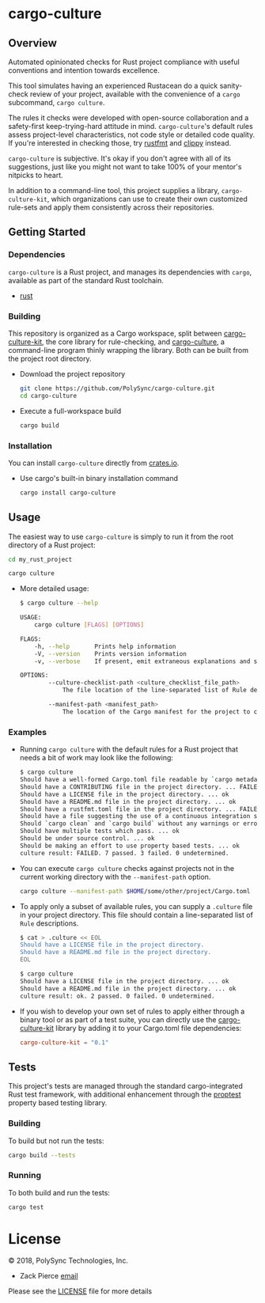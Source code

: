 # cargo-culture

## Overview

Automated opinionated checks for Rust project compliance
with useful conventions and intention towards excellence.

This tool simulates having an experienced Rustacean do
a quick sanity-check review of your project, available with
the convenience of a `cargo` subcommand, `cargo culture`.

The rules it checks were developed with open-source collaboration
and a safety-first keep-trying-hard attitude in mind.
`cargo-culture`'s default rules assess project-level characteristics,
not code style or detailed code quality. If you're interested in
checking those, try [rustfmt](https://github.com/rust-lang-nursery/rustfmt)
and [clippy](https://github.com/rust-lang-nursery/rust-clippy) instead.

`cargo-culture` is subjective. It's okay if you don't agree with
all of its suggestions, just like you might not want to take
100% of your mentor's nitpicks to heart.

In addition to a command-line tool, this project supplies
a library, `cargo-culture-kit`, which organizations can
use to create their own customized rule-sets and apply
them consistently across their repositories.


## Getting Started

### Dependencies

`cargo-culture` is a Rust project, and manages its dependencies with `cargo`,
available as part of the standard Rust toolchain.

* [rust](https://github.com/rust-lang-nursery/rustup.rs)

### Building

This repository is organized as a Cargo workspace, split between
[cargo-culture-kit](./cargo-culture-kit), the core library for rule-checking,
and [cargo-culture](./cargo-culture), a command-line program thinly wrapping
the library. Both can be built from the project root directory.

* Download the project repository
  ```bash
  git clone https://github.com/PolySync/cargo-culture.git
  cd cargo-culture
  ```
* Execute a full-workspace build
  ```bash
  cargo build
  ```

### Installation

You can install `cargo-culture` directly from [crates.io](https://crates.io).

* Use cargo's built-in binary installation command
  ```bash
  cargo install cargo-culture
  ```

## Usage

The easiest way to use `cargo-culture` is simply to run it from the
root directory of a Rust project:

```bash
cd my_rust_project

cargo culture
```

* More detailed usage:
  ```bash
  $ cargo culture --help

  USAGE:
      cargo culture [FLAGS] [OPTIONS]

  FLAGS:
      -h, --help       Prints help information
      -V, --version    Prints version information
      -v, --verbose    If present, emit extraneous explanations and superfluous details

  OPTIONS:
          --culture-checklist-path <culture_checklist_file_path>
              The file location of the line-separated list of Rule descriptions to check for this project

          --manifest-path <manifest_path>
              The location of the Cargo manifest for the project to check [default: ./Cargo.toml]
  ```


### Examples

* Running `cargo culture` with the default rules for a Rust project
  that needs a bit of work may look like the following:
  ```bash
  $ cargo culture
  Should have a well-formed Cargo.toml file readable by `cargo metadata` ... ok
  Should have a CONTRIBUTING file in the project directory. ... FAILED
  Should have a LICENSE file in the project directory. ... ok
  Should have a README.md file in the project directory. ... ok
  Should have a rustfmt.toml file in the project directory. ... FAILED
  Should have a file suggesting the use of a continuous integration system. ... FAILED
  Should `cargo clean` and `cargo build` without any warnings or errors. ... ok
  Should have multiple tests which pass. ... ok
  Should be under source control. ... ok
  Should be making an effort to use property based tests. ... ok
  culture result: FAILED. 7 passed. 3 failed. 0 undetermined.
  ```
* You can execute `cargo culture` checks against projects not in the
  current working directory with the `--manifest-path` option.
  ```bash
  cargo culture --manifest-path $HOME/some/other/project/Cargo.toml
  ```
* To apply only a subset of available rules, you can supply a `.culture`
  file in your project directory. This file should contain a line-separated
  list of `Rule` descriptions.

  ```bash
  $ cat > .culture << EOL
  Should have a LICENSE file in the project directory.
  Should have a README.md file in the project directory.
  EOL

  $ cargo culture
  Should have a LICENSE file in the project directory. ... ok
  Should have a README.md file in the project directory. ... ok
  culture result: ok. 2 passed. 0 failed. 0 undetermined.
  ```
* If you wish to develop your own set of rules to apply
  either through a binary tool or as part of a test suite,
  you can directly use the [cargo-culture-kit](./cargo-culture-kit)
  library by adding it to your Cargo.toml file dependencies:
  ```toml
  cargo-culture-kit = "0.1"
  ```

## Tests

This project's tests are managed through the standard
cargo-integrated Rust test framework, with additional enhancement
through the [proptest](https://github.com/AltSysrq/proptest) property based testing library.

### Building

To build but not run the tests:

```bash
cargo build --tests
```

### Running

To both build and run the tests:

```bash
cargo test
```

# License

© 2018, PolySync Technologies, Inc.

* Zack Pierce [email](mailto:zachary.pierc.e@gmail.com)

Please see the [LICENSE](./LICENSE) file for more details
